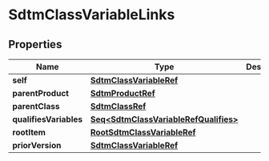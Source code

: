 

# SdtmClassVariableLinks


## Properties

Name | Type | Description | Notes
------------ | ------------- | ------------- | -------------
**self** | [**SdtmClassVariableRef**](SdtmClassVariableRef.md) |  |  [optional]
**parentProduct** | [**SdtmProductRef**](SdtmProductRef.md) |  |  [optional]
**parentClass** | [**SdtmClassRef**](SdtmClassRef.md) |  |  [optional]
**qualifiesVariables** | [**Seq&lt;SdtmClassVariableRefQualifies&gt;**](SdtmClassVariableRefQualifies.md) |  |  [optional]
**rootItem** | [**RootSdtmClassVariableRef**](RootSdtmClassVariableRef.md) |  |  [optional]
**priorVersion** | [**SdtmClassVariableRef**](SdtmClassVariableRef.md) |  |  [optional]



